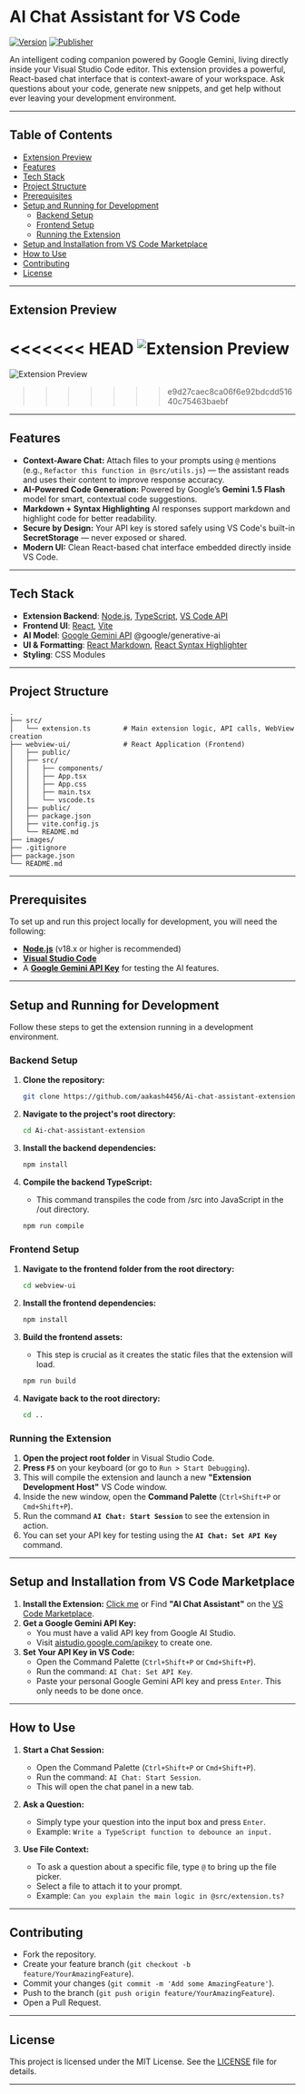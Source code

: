 # AI Chat Assistant for VS Code

[![Version](https://img.shields.io/badge/Version-1.0.1-blue.svg)](https://marketplace.visualstudio.com/)
[![Publisher](https://img.shields.io/badge/Publisher-aakash4456-purple.svg)](https://marketplace.visualstudio.com/items?itemName=aakashPalBhu.ai-chat-assistant)

An intelligent coding companion powered by Google Gemini, living directly inside your Visual Studio Code editor. This extension provides a powerful, React-based chat interface that is context-aware of your workspace. Ask questions about your code, generate new snippets, and get help without ever leaving your development environment.

---

## Table of Contents

- [Extension Preview](#extensionPreview)
- [Features](#features)
- [Tech Stack](#tech-stack)
- [Project Structure](#project-structure)
- [Prerequisites](#prerequisites)
- [Setup and Running for Development](#setup-and-running-for-development)
  - [Backend Setup](#backend-setup)
  - [Frontend Setup](#frontend-setup)
  - [Running the Extension](#running-the-extension)
- [Setup and Installation from VS Code Marketplace](#setup-and-installation-from-vs-code-marketplace)
- [How to Use](#how-to-use)
- [Contributing](#contributing)
- [License](#license)
---

## Extension Preview

<<<<<<< HEAD
![Extension Preview](images/Panel_View.png)
=======
![Extension Preview](images/screenshot.png)
>>>>>>> e9d27caec8ca06f6e92bdcdd51640c75463baebf
---

## Features

*   **Context-Aware Chat:** Attach files to your prompts using `@` mentions (e.g., `Refactor this function in @src/utils.js`) — the assistant reads and uses their content to improve response accuracy.
*   **AI-Powered Code Generation:** Powered by Google’s **Gemini 1.5 Flash** model for smart, contextual code suggestions.
*   **Markdown + Syntax Highlighting** AI responses support markdown and highlight code for better readability.
*   **Secure by Design:** Your API key is stored safely using VS Code's built-in **SecretStorage** — never exposed or shared.
*   **Modern UI:** Clean React-based chat interface embedded directly inside VS Code.

---

## Tech Stack

- **Extension Backend**: [Node.js](https://nodejs.org/), [TypeScript](https://www.typescriptlang.org/), [VS Code API](https://code.visualstudio.com/api)
- **Frontend UI**: [React](https://react.dev/), [Vite](https://vitejs.dev/)
- **AI Model**: [Google Gemini API](https://ai.google.dev/) @google/generative-ai
- **UI & Formatting**: [React Markdown](https://github.com/remarkjs/react-markdown), [React Syntax Highlighter](https://github.com/react-syntax-highlighter/react-syntax-highlighter)
- **Styling**: CSS Modules
---

## Project Structure

```
.
├── src/                    
│   └── extension.ts        # Main extension logic, API calls, WebView creation
├── webview-ui/             # React Application (Frontend)
│   ├── public/
│   ├── src/
│   │   ├── components/
│   │   ├── App.tsx
│   │   ├── App.css
│   │   ├── main.tsx
│   │   └── vscode.ts
│   ├── public/
│   ├── package.json
│   ├── vite.config.js
│   └── README.md
├── images/
├── .gitignore
├── package.json
└── README.md
```
---

## Prerequisites

To set up and run this project locally for development, you will need the following:

*   [**Node.js**](https://nodejs.org/en/download/) (v18.x or higher is recommended)
*   [**Visual Studio Code**](https://code.visualstudio.com/download)
*   A [**Google Gemini API Key**](https://aistudio.google.com/apikey) for testing the AI features.
---

## Setup and Running for Development

Follow these steps to get the extension running in a development environment.

### Backend Setup

1.  **Clone the repository:**
    ```bash
    git clone https://github.com/aakash4456/Ai-chat-assistant-extension.git
    ```

2.  **Navigate to the project's root directory:**
    ```bash
    cd Ai-chat-assistant-extension
    ```

3.  **Install the backend dependencies:**
    ```bash
    npm install
    ```

4.  **Compile the backend TypeScript:**
    * This command transpiles the code from /src into JavaScript in the /out directory.
    ```bash
    npm run compile
    ```


### Frontend Setup

1.  **Navigate to the frontend folder from the root directory:**
    ```bash
    cd webview-ui
    ```

2.  **Install the frontend dependencies:**
    ```bash
    npm install
    ```

3.  **Build the frontend assets:**
    *   This step is crucial as it creates the static files that the extension will load.
    ```bash
    npm run build
    ```

4.  **Navigate back to the root directory:**
    ```bash
    cd ..
    ```

### Running the Extension

1.  **Open the project root folder** in Visual Studio Code.
2.  **Press `F5`** on your keyboard (or go to `Run > Start Debugging`).
3.  This will compile the extension and launch a new **"Extension Development Host"** VS Code window.
4.  Inside the new window, open the **Command Palette** (`Ctrl+Shift+P` or `Cmd+Shift+P`).
5.  Run the command **`AI Chat: Start Session`** to see the extension in action.
6.  You can set your API key for testing using the **`AI Chat: Set API Key`** command.
---

## Setup and Installation from VS Code Marketplace

1.  **Install the Extension:** [Click me](https://marketplace.visualstudio.com/items?itemName=aakashPalBhu.ai-chat-assistant&ssr=false#overview) or Find **"AI Chat Assistant"** on the [VS Code Marketplace](https://marketplace.visualstudio.com/).
2.  **Get a Google Gemini API Key:**
    *   You must have a valid API key from Google AI Studio.
    *   Visit [aistudio.google.com/apikey](https://aistudio.google.com/apikey) to create one.
3.  **Set Your API Key in VS Code:**
    *   Open the Command Palette (`Ctrl+Shift+P` or `Cmd+Shift+P`).
    *   Run the command: `AI Chat: Set API Key`.
    *   Paste your personal Google Gemini API key and press `Enter`. This only needs to be done once.
---

## How to Use

1.  **Start a Chat Session:**
    *   Open the Command Palette (`Ctrl+Shift+P` or `Cmd+Shift+P`).
    *   Run the command: `AI Chat: Start Session`.
    *   This will open the chat panel in a new tab.

2.  **Ask a Question:**
    *   Simply type your question into the input box and press `Enter`.
    *   Example: `Write a TypeScript function to debounce an input.`

3.  **Use File Context:**
    *   To ask a question about a specific file, type `@` to bring up the file picker.
    *   Select a file to attach it to your prompt.
    *   Example: `Can you explain the main logic in @src/extension.ts?`
---

## Contributing

*   Fork the repository.
*   Create your feature branch (`git checkout -b feature/YourAmazingFeature`).
*   Commit your changes (`git commit -m 'Add some AmazingFeature'`).
*   Push to the branch (`git push origin feature/YourAmazingFeature`).
*   Open a Pull Request.
---

## License

This project is licensed under the MIT License. See the [LICENSE](LICENSE) file for details.

---
